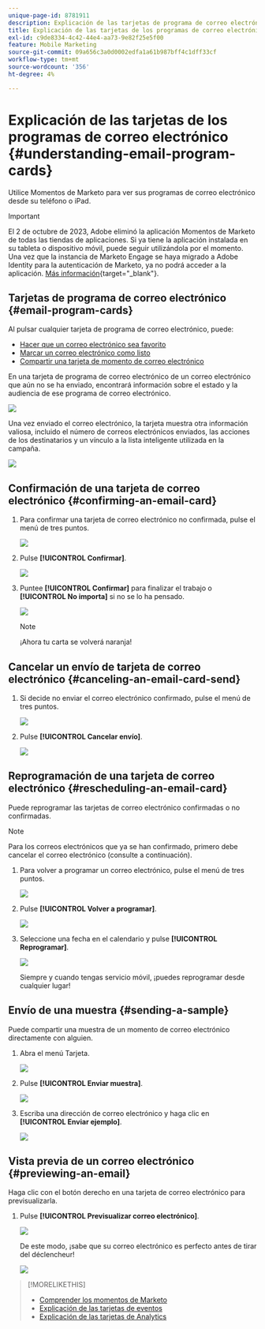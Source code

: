 ```yaml
---
unique-page-id: 8781911
description: Explicación de las tarjetas de programa de correo electrónico - Documentos de Marketo - Documentación del producto
title: Explicación de las tarjetas de los programas de correo electrónico
exl-id: c9de8334-4c42-44e4-aa73-9e82f25e5f00
feature: Mobile Marketing
source-git-commit: 09a656c3a0d0002edfa1a61b987bff4c1dff33cf
workflow-type: tm+mt
source-wordcount: '356'
ht-degree: 4%

---
```


# Explicación de las tarjetas de los programas de correo electrónico {#understanding-email-program-cards}

Utilice Momentos de Marketo para ver sus programas de correo electrónico desde su teléfono o iPad.

>[!IMPORTANT]
>
>El 2 de octubre de 2023, Adobe eliminó la aplicación Momentos de Marketo de todas las tiendas de aplicaciones. Si ya tiene la aplicación instalada en su tableta o dispositivo móvil, puede seguir utilizándola por el momento. Una vez que la instancia de Marketo Engage se haya migrado a Adobe Identity para la autenticación de Marketo, ya no podrá acceder a la aplicación. [Más información](https://nation.marketo.com/t5/product-discussions/marketo-events-app-and-marketo-moments-app-end-of-life/m-p/340712/highlight/true#M193869){target="_blank"}.

## Tarjetas de programa de correo electrónico {#email-program-cards}

Al pulsar cualquier tarjeta de programa de correo electrónico, puede:

* [Hacer que un correo electrónico sea favorito](/help/marketo/product-docs/core-marketo-concepts/mobile-apps/marketo-moments/working-with-moments/creating-a-favorite.md)
* [Marcar un correo electrónico como listo](/help/marketo/product-docs/core-marketo-concepts/mobile-apps/marketo-moments/working-with-moments/marking-it-done.md)
* [Compartir una tarjeta de momento de correo electrónico](/help/marketo/product-docs/core-marketo-concepts/mobile-apps/marketo-moments/working-with-moments/sharing-a-moment.md)

En una tarjeta de programa de correo electrónico de un correo electrónico que aún no se ha enviado, encontrará información sobre el estado y la audiencia de ese programa de correo electrónico.

![](assets/image2015-7-2-9-3a33-3a47.png)

Una vez enviado el correo electrónico, la tarjeta muestra otra información valiosa, incluido el número de correos electrónicos enviados, las acciones de los destinatarios y un vínculo a la lista inteligente utilizada en la campaña.

![](assets/image2015-9-25-10-3a5-3a29.png)

## Confirmación de una tarjeta de correo electrónico {#confirming-an-email-card}

1. Para confirmar una tarjeta de correo electrónico no confirmada, pulse el menú de tres puntos.

   ![](assets/image2015-7-16-17-3a6-3a16.png)

1. Pulse **[!UICONTROL Confirmar]**.

   ![](assets/image2015-7-16-17-3a8-3a34.png)

1. Puntee **[!UICONTROL Confirmar]** para finalizar el trabajo o **[!UICONTROL No importa]** si no se lo ha pensado.

   ![](assets/image2015-7-16-17-3a12-3a18.png)

   >[!NOTE]
   >
   >¡Ahora tu carta se volverá naranja!

## Cancelar un envío de tarjeta de correo electrónico {#canceling-an-email-card-send}

1. Si decide no enviar el correo electrónico confirmado, pulse el menú de tres puntos.

   ![](assets/image2015-7-17-9-3a50-3a49.png)

1. Pulse **[!UICONTROL Cancelar envío]**.

   ![](assets/image2015-7-17-9-3a52-3a54.png)

## Reprogramación de una tarjeta de correo electrónico {#rescheduling-an-email-card}

Puede reprogramar las tarjetas de correo electrónico confirmadas o no confirmadas.

>[!NOTE]
>
>Para los correos electrónicos que ya se han confirmado, primero debe cancelar el correo electrónico (consulte a continuación).

1. Para volver a programar un correo electrónico, pulse el menú de tres puntos.

   ![](assets/image2015-7-17-9-3a58-3a44.png)

1. Pulse **[!UICONTROL Volver a programar]**.

   ![](assets/image2015-7-17-10-3a0-3a32.png)

1. Seleccione una fecha en el calendario y pulse **[!UICONTROL Reprogramar]**.

   ![](assets/image2015-7-17-10-3a5-3a55.png)

   Siempre y cuando tengas servicio móvil, ¡puedes reprogramar desde cualquier lugar!

## Envío de una muestra {#sending-a-sample}

Puede compartir una muestra de un momento de correo electrónico directamente con alguien.

1. Abra el menú Tarjeta.

   ![](assets/image2015-7-14-16-3a44-3a7.png)

1. Pulse **[!UICONTROL Enviar muestra]**.

   ![](assets/image2015-7-14-16-3a40-3a54.png)

1. Escriba una dirección de correo electrónico y haga clic en **[!UICONTROL Enviar ejemplo]**.

   ![](assets/image2015-7-14-17-3a2-3a32.png)

## Vista previa de un correo electrónico {#previewing-an-email}

Haga clic con el botón derecho en una tarjeta de correo electrónico para previsualizarla.

1. Pulse **[!UICONTROL Previsualizar correo electrónico]**.

   ![](assets/image2015-7-14-16-3a42-3a21.png)

   De este modo, ¡sabe que su correo electrónico es perfecto antes de tirar del déclencheur!

   ![](assets/image2015-6-30-11-3a15-3a22.png)

>[!MORELIKETHIS]
>
>* [Comprender los momentos de Marketo](/help/marketo/product-docs/core-marketo-concepts/mobile-apps/marketo-moments/understanding-moments/understanding-marketo-moments.md)
>* [Explicación de las tarjetas de eventos](/help/marketo/product-docs/core-marketo-concepts/mobile-apps/marketo-moments/understanding-moments/understanding-event-cards.md)
>* [Explicación de las tarjetas de Analytics](/help/marketo/product-docs/core-marketo-concepts/mobile-apps/marketo-moments/understanding-moments/understanding-analytics-cards.md)
